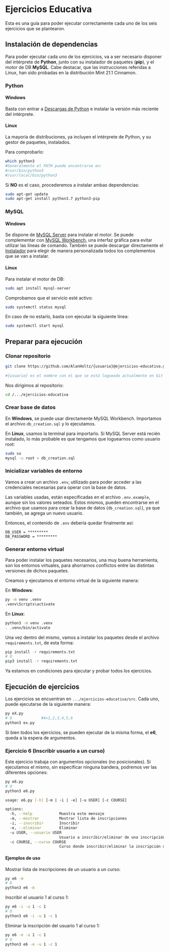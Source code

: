 # Ejercicios Educativa

Esta es una guía para poder ejecutar correctamente cada uno de los seis ejercicios que se plantearon.
  
## Instalación de dependencias

Para poder ejecutar cada uno de los ejercicios, va a ser necesario disponer del intérprete de **Python**, junto con su instalador de paquetes (**pip**), y el motor de DB **MySQL**. Cabe destacar, que las instrucciones referidas a Linux, han sido probadas en la distribución Mint 21.1 Cinnamon.

### Python  

#### Windows

Basta con entrar a [Descargas de Python](https://www.python.org/downloads/windows/) e instalar la versión más reciente del intérprete.

#### Linux

La mayoría de distribuciones, ya incluyen el intérprete de Python, y su gestor de paquetes, instalados.

Para comprobarlo:

```bash
which python3
#Generalmente el PATH puede encontrarse en:
#/usr/bin/python3
#/usr/local/bin/python3
```

Si **NO** es el caso, procederemos a instalar ambas dependencias:

```bash
sudo apt-get update
sudo apt-get install python3.7 python3-pip
```

### MySQL

#### Windows

Se dispone de [MySQL Server](https://dev.mysql.com/downloads/mysql/) para instalar el motor. Se puede complementar con [MySQL Workbench](https://dev.mysql.com/downloads/workbench/), una interfaz gráfica para evitar utilizar las líneas de comando. También se puede descargar directamente el [Instalador](https://dev.mysql.com/downloads/installer/) para elegir de manera personalizada todos los complementos que se van a instalar.

#### Linux

Para instalar el motor de DB:

```bash
sudo apt install mysql-server
```

Comprobamos que el servicio esté activo:

```bash
sudo systemctl status mysql
```

En caso de no estarlo, basta con ejecutar la siguiente línea:

```bash
sudo systemctl start mysql
```

## Preparar para ejecución  

### Clonar repositorio

```bash
git clone https://github.com/AlanHoltz/{usuario}@ejercicios-educativa.git
  
#{usuario} es el nombre con el que se está logueado actualmente en Git
```

Nos dirigimos al repositorio:

```bash
cd /.../ejercicios-educativa
```

### Crear base de datos

En **Windows**, se puede usar directamente MySQL Workbench. Importamos el archivo `db_creation.sql` y lo ejecutamos.

En **Linux**, usamos la terminal para importarlo. Si MySQL Server está recién instalado, lo más probable es que tengamos que loguearnos como usuario root:  

```bash
sudo su
mysql -u root < db_creation.sql
```

### Inicializar variables de entorno  

Vamos a crear un archivo `.env`, utilizado para poder acceder a las credenciales necesarias para operar con la base de datos.

Las variables usadas, están especificadas en el archivo `.env.example`, aunque sin los valores seteados. Estos mismos, pueden encontrarse en el archivo que usamos para crear la base de datos (`db_creation.sql`), ya que también, se agrega un nuevo usuario.

Entonces, el contenido de `.env` debería quedar finalmente así:

```
DB_USER = *********
DB_PASSWORD = *********
```

### Generar entorno virtual

Para poder instalar los paquetes necesarios, una muy buena herramienta, son los entornos virtuales, para ahorrarnos conflictos entre las distintas versiones de dichos paquetes.

Creamos y ejecutamos el entorno virtual de la siguiente manera:

En **Windows**:

```bash
py -m venv .venv
.venv\Scripts\activate
```

En **Linux**:

```bash
python3 -m venv .venv
. .venv/bin/activate
```

Una vez dentro del mismo, vamos a instalar los paquetes desde el archivo `requirements.txt`, de esta forma:

```bash
pip install -r requirements.txt
# O 
pip3 install -r requirements.txt
```

Ya estamos en condiciones para ejecutar y probar todos los ejercicios.

## Ejecución de ejercicios

Los ejercicios se encuentran en `.../ejercicios-educativa/src`. Cada uno, puede ejecutarse de la siguiente manera:

```bash
py eX.py
# O 			#X=1,2,3,4,5,6
python3 ex.py
```

Si bien todos los ejercicios, se pueden ejecutar de la misma forma, el **e6**, queda a la espera de argumentos.

### Ejercicio 6 (Inscribir usuario a un curso)

Este ejercicio trabaja con argumentos opcionales (no posicionales). Si ejecutamos el mismo, sin especificar ninguna bandera, podremos ver las diferentes opciones:

```bash
py e6.py
# O 
python3 e6.py
```

```bash
usage: e6.py [-h] [-m | -i | -e] [-u USER] [-c COURSE]

options:
  -h, --help            Muestra este mensaje
  -m, --mostrar         Mostrar lista de inscripciones
  -i, --inscribir       Inscribir
  -e, --eliminar        Eliminar
  -u USER, --usuario USER
                        Usuario a inscribir/eliminar de una inscripción
  -c COURSE, --curso COURSE
                        Curso donde inscribir/eliminar la inscripción del usuario
```

#### Ejemplos de uso

Mostrar lista de inscripciones de un usuario a un curso:

```bash
py e6 -m
# O
python3 e6 -m
```
Inscribir el usuario 1 al curso 1:

```bash
py e6 -i -u 1 -c 1
# O
python3 e6 -i -u 1 -c 1
```

Eliminar la inscripción del usuario 1 al curso 1:

```bash
py e6 -e -u 1 -c 1
# O
python3 e6 -e -u 1 -c 1
```
